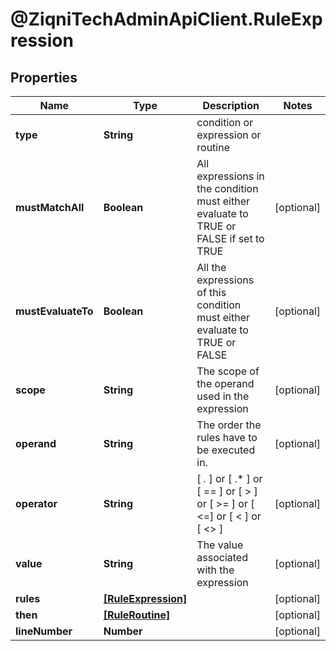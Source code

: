 # @ZiqniTechAdminApiClient.RuleExpression

## Properties

Name | Type | Description | Notes
------------ | ------------- | ------------- | -------------
**type** | **String** | condition or expression or routine | 
**mustMatchAll** | **Boolean** | All expressions in the condition must either evaluate to TRUE or FALSE if set to TRUE | [optional] 
**mustEvaluateTo** | **Boolean** | All the expressions of this condition must either evaluate to TRUE or FALSE | [optional] 
**scope** | **String** | The scope of the operand used in the expression | [optional] 
**operand** | **String** | The order the rules have to be executed in. | [optional] 
**operator** | **String** | [ *.* ] or [ .* ] or [ &#x3D;&#x3D; ] or [ &gt; ] or [ &gt;&#x3D; ] or [ &lt;&#x3D;]  or [ &lt; ] or [ &lt;&gt; ] | [optional] 
**value** | **String** | The value associated with the expression | [optional] 
**rules** | [**[RuleExpression]**](RuleExpression.md) |  | [optional] 
**then** | [**[RuleRoutine]**](RuleRoutine.md) |  | [optional] 
**lineNumber** | **Number** |  | [optional] 


